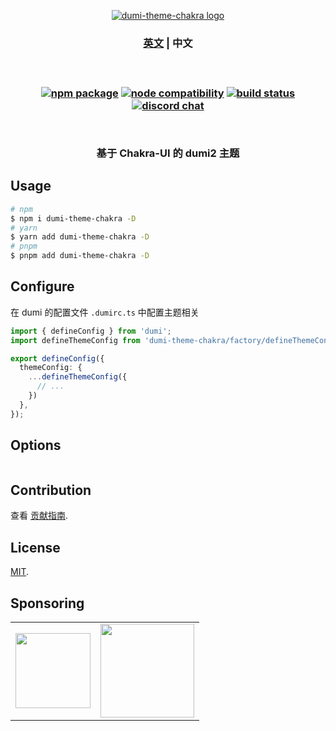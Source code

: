 <p align="center">
  <a href="https://dumi-chakra.deno.dev" target="_blank" rel="noopener noreferrer">
    <img style="max-width: 100%" src="https://cdn.jsdelivr.net/gh/innocces/dumi-theme-chakra/src/media/dumi-theme-chakra.png" alt="dumi-theme-chakra logo" />
  </a>
  <br />
  <h3 align="center">
  <span>
    <a href="./README.md">英文</a> | 
    <a>中文</a>
  </span>
  <h3>
</p>
<br />
<p align="center">
  <a href="https://www.npmjs.com/package/dumi-theme-chakra"><img src="https://img.shields.io/npm/v/dumi-theme-chakra" alt="npm package"></a>
  <a href="https://nodejs.org/en/about/releases/"><img src="https://img.shields.io/node/v/dumi-theme-chakra" alt="node compatibility"></a>
  <a href="https://github.com/innocces/dumi-theme-chakra/actions/workflows/deploy-deno.yml"><img src="https://github.com/innocces/dumi-theme-chakra/actions/workflows/deploy-deno.yml/badge.svg?branch=main" alt="build status"></a>
  <a href="https://discord.gg/N82HK72uJk"><img src="https://img.shields.io/badge/chat-discord-blue?style=flat&logo=discord" alt="discord chat"></a>
</p>
<br />
<div align="center">
  <p>基于 Chakra-UI 的 dumi2 主题<p>
</div>

## Usage

```bash
# npm
$ npm i dumi-theme-chakra -D
# yarn
$ yarn add dumi-theme-chakra -D
# pnpm
$ pnpm add dumi-theme-chakra -D
```

## Configure

在 dumi 的配置文件 `.dumirc.ts` 中配置主题相关

```ts
import { defineConfig } from 'dumi';
import defineThemeConfig from 'dumi-theme-chakra/factory/defineThemeConfig.ts'

export defineConfig({
  themeConfig: {
    ...defineThemeConfig({
      // ...
    })
  },
});
```

## Options

```tsx

```

## Contribution

查看 [贡献指南](CONTRIBUTING.md).

## License

[MIT](LICENSE).

## Sponsoring

<table>
  <tr align="center">
    <td>
      <a href="https://www.buymeacoffee.com/innocces" target="_blank">
        <img width="120" src="https://api.iconify.design/simple-icons:buymeacoffee.svg">
      </a>
    </td>
    <td>
      <a href="https://afdian.net/a/innocces" target="_blank">
        <img width="150" src="https://cdn.jsdelivr.net/gh/innocces/DrawingBed/2022-12-04/1670124736895-afdian.png">
      </a>
    </td>
  </tr>
</table>
